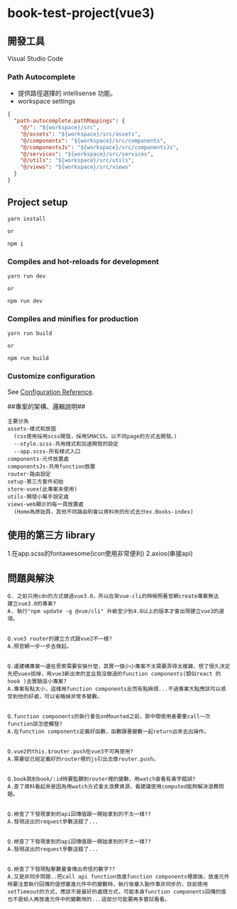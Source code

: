 # book-test-project(vue3)

## 開發工具 ##
Visual Studio Code

### Path Autocomplete ###
+ 提供路徑選擇的 intellisense 功能。
+ workspace settings
``` json
{
  "path-autocomplete.pathMappings": {
    "@/": "${workspace}/src",
    "@/assets": "${workspace}/src/assets",
    "@/components": "${workspace}/src/components",
    "@/componentsJs": "${workspace}/src/componentsJs",
    "@/services": "${workspace}/src/services",
    "@/utils": "${workspace}/src/utils",
    "@/views": "${workspace}/src/views"
  }
}
```

## Project setup
```
yarn install

or

npm i
```

### Compiles and hot-reloads for development
```
yarn run dev

or

npm run dev
```

### Compiles and minifies for production
```
yarn run build

or

npm run build
```

### Customize configuration
See [Configuration Reference](https://cli.vuejs.org/config/).

##專案的架構、邏輯說明##
```
主要分為
assets-樣式和放圖
  (css使用採用scss開發，採用SMACSS，以不同page的方式去開發。)
  --style.scss-共用樣式和加速開發的設定
  --app.scss-所有樣式入口
components-元件放置處
componentsJs-共用function放置
router-路由設定
setup-第三方套件初始
store-vuex(此專案未使用)
utils-開發小幫手設定處
views-web顯示的每一頁放置處
  (Home為原始頁，其他不同路由則會以資料夾的形式去分ex.Books-index)
```


## 使用的第三方 library ##
1.在app.scss的fontawesome(icon使用非常便利)
2.axios(串接api)

## 問題與解決 ##
```
Q. 之前只用cdn的方式做過vue3.0，所以在架vue-cli的時候照著官網create專案無法
建立vue3.0的專案?
A. 執行"npm update -g @vue/cli" 升級至少到4.0以上的版本才會出現建立vue3的選項。


Q.vue3 router的建立方式跟vue2不一樣?
A.照官網一步一步去做起。


Q.邊建構專案一邊在思索需要安裝什麼，其實一個小小專案不太需要弄得太複雜，想了很久決定先把vuex拔掉，用vue3新出來的並且我沒做過的function components(類似react 的hook )去實驗這小專案?
A.專案有點太小，這樣用function components反而有點麻煩...不過專案大點應該可以感受到他的好處，可以省略掉非常多變數。


Q.function components的執行會在onMounted之前，那中間使用者要重call一次function該怎麼觸發?
A.在function components定義好函數，函數跟著變數一起return出來去出操作。


Q.vue2的this.$router.push在vue3不可再使用?
A.需要從已經定義好的router裡的js引出去做router.push。


Q.book跳到book/:id時要監聽到router裡的變數，用watch會看有黃字錯誤?
A.查了資料看起來是因為用watch方式會太浪費資源，看建議使用computed能夠解決浪費問題。


Q.檢查了下發現拿到的api回傳值跟一開始拿到的不太一樣??
A.發現送出的request參數送錯了...


Q.檢查了下發現拿到的api回傳值跟一開始拿到的不太一樣??
A.發現送出的request參數送錯了...


Q.檢查了下發現點擊數量會傳出奇怪的數字??
A.又是非同步問題..把call api function放進function components裡面後，放進元件時要注意執行回傳的值想塞進元件中的變數時，執行後塞入動作事非同步的，目前使用setTimeout的方式，應該不是最好的處理方式，可能本身function components回傳的值也不是給人再放進元件中的變數用的...這部分可能要再多嘗試看看。
```
